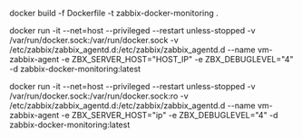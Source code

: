 docker build -f Dockerfile -t zabbix-docker-monitoring .

docker run -it --net=host --privileged --restart unless-stopped -v /var/run/docker.sock:/var/run/docker.sock -v /etc/zabbix/zabbix_agentd.d:/etc/zabbix/zabbix_agentd.d --name vm-zabbix-agent -e ZBX_SERVER_HOST="HOST_IP" -e ZBX_DEBUGLEVEL="4" -d zabbix-docker-monitoring:latest


docker run -it --net=host --privileged --restart unless-stopped -v /var/run/docker.sock:/var/run/docker.sock:ro -v /etc/zabbix/zabbix_agentd.d:/etc/zabbix/zabbix_agentd.d --name vm-zabbix-agent -e ZBX_SERVER_HOST="ip" -e ZBX_DEBUGLEVEL="4" -d zabbix-docker-monitoring:latest